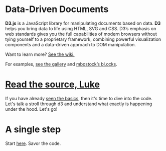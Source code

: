 # Data-Driven Documents

**D3.js** is a JavaScript library for manipulating documents based on data. **D3** helps you bring data to life using HTML, SVG and CSS. D3’s emphasis on web standards gives you the full capabilities of modern browsers without tying yourself to a proprietary framework, combining powerful visualization components and a data-driven approach to DOM manipulation.

Want to learn more? [See the wiki.](https://github.com/mbostock/d3/wiki)

For examples, [see the gallery](https://github.com/mbostock/d3/wiki/Gallery) and [mbostock’s bl.ocks](http://bl.ocks.org/mbostock).

# [Read the source, Luke](http://www.codinghorror.com/blog/2012/04/learn-to-read-the-source-luke.html)

If you have already
[seen the basics](https://github.com/mbostock/d3/wiki), then it's time
to dive into the code. Let's talk a stroll through d3 and understand
what exactly is happening under the hood. Let's go!

# A single step

Start [here](/d3/src/start.html). Savor the code.


